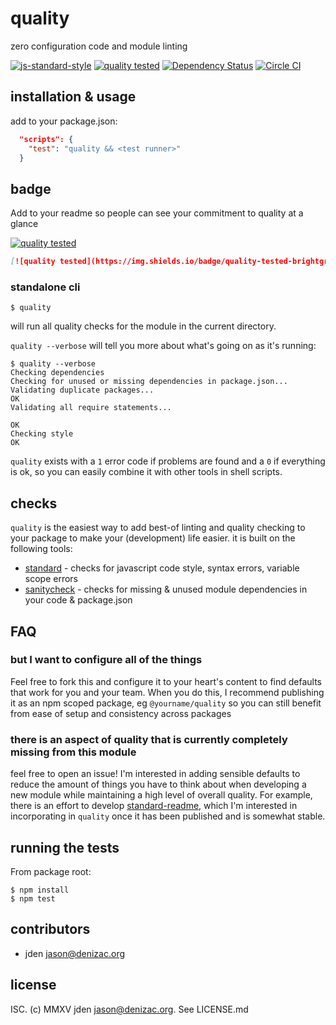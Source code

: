 # quality
zero configuration code and module linting

[![js-standard-style](https://cdn.rawgit.com/feross/standard/master/badge.svg)](https://github.com/feross/standard)
[![quality tested](https://img.shields.io/badge/quality-tested-brightgreen.svg)](https://github.com/jden/quality)
[![Dependency Status](https://david-dm.org/jden/quality.svg)](https://david-dm.org/jden/quality)
[![Circle CI](https://img.shields.io/circleci/project/jden/quality.svg)](https://circleci.com/gh/jden/quality)

## installation & usage

add to your package.json:
```json
  "scripts": {
    "test": "quality && <test runner>"
  }
```

## badge
Add to your readme so people can see your commitment to quality at a glance

[![quality tested](https://img.shields.io/badge/quality-tested-brightgreen.svg)](https://github.com/jden/quality)

```md
[![quality tested](https://img.shields.io/badge/quality-tested-brightgreen.svg)](https://github.com/jden/quality)
```


### standalone cli

```
$ quality
```

will run all quality checks for the module in the current directory.

`quality --verbose` will tell you more about what's going on as it's running:

```
$ quality --verbose
Checking dependencies
Checking for unused or missing dependencies in package.json...
Validating duplicate packages...
OK
Validating all require statements...

OK
Checking style
OK
```

`quality` exists with a `1` error code if problems are found and a `0` if everything is ok, so you
can easily combine it with other tools in shell scripts.

## checks

`quality` is the easiest way to add best-of linting and quality checking to your package
to make your (development) life easier. it is built on the following tools:

- [standard](https://github.com/feross/standard) - checks for javascript code style, syntax errors, variable scope errors
- [sanitycheck](https://github.com/jden/node-sanitycheck) - checks for missing & unused module dependencies in your code & package.json


## FAQ

### but I want to configure all of the things
Feel free to fork this and configure it to your heart's content to find defaults that
work for you and your team. When you do this, I recommend publishing it as an npm scoped
package, eg `@yourname/quality` so you can still benefit from ease of setup and consistency
across packages

### there is an aspect of quality that is currently completely missing from this module
feel free to open an issue! I'm interested in adding sensible defaults to reduce the
amount of things you have to think about when developing a new module while maintaining a
high level of overall quality. For example, there is an effort to develop
[standard-readme](https://github.com/zcei/standard-readme), which I'm interested in incorporating
in `quality` once it has been published and is somewhat stable.


## running the tests

From package root:

    $ npm install
    $ npm test


## contributors

- jden <jason@denizac.org>


## license

ISC. (c) MMXV jden <jason@denizac.org>. See LICENSE.md

